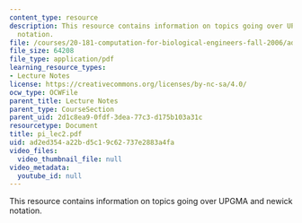 ```yaml
---
content_type: resource
description: This resource contains information on topics going over UPGMA and newick
  notation.
file: /courses/20-181-computation-for-biological-engineers-fall-2006/ad2ed354a22bd5c19c62737e2883a4fa_pi_lec2.pdf
file_size: 64208
file_type: application/pdf
learning_resource_types:
- Lecture Notes
license: https://creativecommons.org/licenses/by-nc-sa/4.0/
ocw_type: OCWFile
parent_title: Lecture Notes
parent_type: CourseSection
parent_uid: 2d1c8ea9-0fdf-3dea-77c3-d175b103a31c
resourcetype: Document
title: pi_lec2.pdf
uid: ad2ed354-a22b-d5c1-9c62-737e2883a4fa
video_files:
  video_thumbnail_file: null
video_metadata:
  youtube_id: null
---
```

This resource contains information on topics going over UPGMA and newick notation.